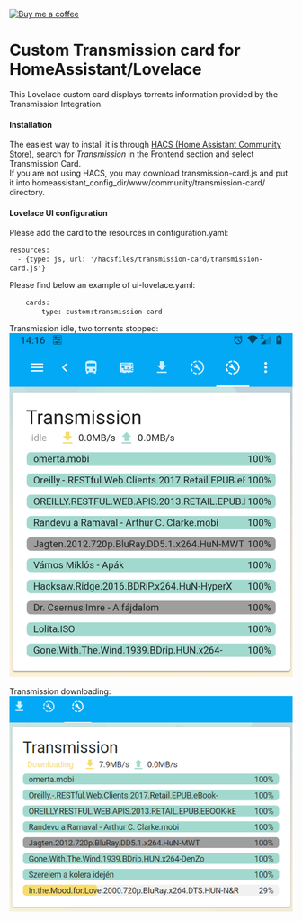 <p><a href="https://www.buymeacoffee.com/6rF5cQl" rel="nofollow" target="_blank"><img src="https://camo.githubusercontent.com/c070316e7fb193354999ef4c93df4bd8e21522fa/68747470733a2f2f696d672e736869656c64732e696f2f7374617469632f76312e7376673f6c6162656c3d4275792532306d6525323061253230636f66666565266d6573736167653d25463025394625413525413826636f6c6f723d626c61636b266c6f676f3d6275792532306d6525323061253230636f66666565266c6f676f436f6c6f723d7768697465266c6162656c436f6c6f723d366634653337" alt="Buy me a coffee" data-canonical-src="https://img.shields.io/static/v1.svg?label=Buy%20me%20a%20coffee&amp;message=%F0%9F%A5%A8&amp;color=black&amp;logo=buy%20me%20a%20coffee&amp;logoColor=white&amp;labelColor=b0c4de" style="max-width:100%;"></a></p>

# Custom Transmission card for HomeAssistant/Lovelace

This Lovelace custom card displays torrents information provided by the Transmission Integration.

#### Installation
The easiest way to install it is through [HACS (Home Assistant Community Store)](https://custom-components.github.io/hacs/),
search for <i>Transmission</i> in the Frontend section and select Transmission Card.<br />
If you are not using HACS, you may download transmission-card.js and put it into
homeassistant_config_dir/www/community/transmission-card/ directory.<br />

#### Lovelace UI configuration
Please add the card to the resources in configuration.yaml:

```
resources:
  - {type: js, url: '/hacsfiles/transmission-card/transmission-card.js'}
```

Please find below an example of ui-lovelace.yaml:

```
    cards:
      - type: custom:transmission-card
```

Transmission idle, two torrents stopped:<br />
![Transmission idle](transmission_idle.png)

Transmission downloading:<br />
![Transmission downloading](transmission_downloading.png)

